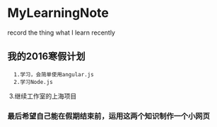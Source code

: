 # MyLearningNote
record the thing what I learn recently
## 我的2016寒假计划
      1.学习，会简单使用angular.js 
      2.学习Node.js
​      3.继续工作室的上海项目
### 最后希望自己能在假期结束前，运用这两个知识制作一个小网页
